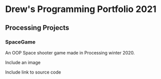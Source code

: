 # Drew's Programming Portfolio 2021

## Processing Projects

### SpaceGame

An OOP Space shooter game made in Processing winter 2020.

Include an image

Include link to source code
